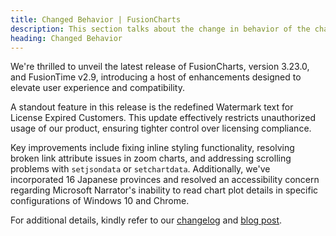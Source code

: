 ```yaml
---
title: Changed Behavior | FusionCharts
description: This section talks about the change in behavior of the charts with the latest released version.
heading: Changed Behavior
---
```


We're thrilled to unveil the latest release of FusionCharts, version 3.23.0, and FusionTime v2.9, introducing a host of enhancements designed to elevate user experience and compatibility.

A standout feature in this release is the redefined Watermark text for License Expired Customers. This update effectively restricts unauthorized usage of our product, ensuring tighter control over licensing compliance.

Key improvements include fixing inline styling functionality, resolving broken link attribute issues in zoom charts, and addressing scrolling problems with `setjsondata` or `setchartdata`. Additionally, we've incorporated 16 Japanese provinces and resolved an accessibility concern regarding Microsoft Narrator's inability to read chart plot details in specific configurations of Windows 10 and Chrome.

For additional details, kindly refer to our [changelog]([https://www.fusioncharts.com/blog/fusioncharts-v3-22-elevating-data-visualization-with-blazor-integration](https://docs.fusioncharts.com/archive/3.23.0/upgrading/change-log)) and [blog post](https://www.fusioncharts.com/blog/fusioncharts-v3-22-elevating-data-visualization-with-blazor-integration). 

